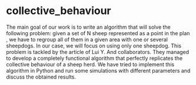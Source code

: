 # collective_behaviour
The main goal of our work is to write an algorithm that will solve the following problem: given a set of N sheep represented as a point in the plan , we have to regroup all of them in a given area with one or several sheepdogs. In our case, we will focus on using only one sheepdog. This problem is tackled by the article of Lui Y. And collaborators. They managed to develop a completely functional algorithm that perfectly replicates the collective behaviour of a sheep herd. We have tried to implement this algorithm in Python and run some simulations with different parameters and discuss the obtained results.
